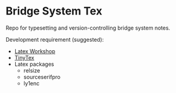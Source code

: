 # Bridge System Tex

Repo for typesetting and version-controlling bridge system notes.

Development requirement (suggested):
- [Latex Workshop](james-yu.latex-workshop)
- [TinyTex](https://yihui.org/tinytex/)
- Latex packages
  - relsize
  - sourceserifpro
  - ly1enc

